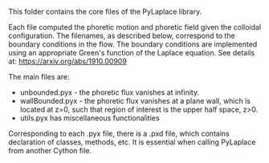 This folder contains the core files of the PyLaplace library.

Each file computed the phoretic motion and phoretic field given the colloidal configuration.
The filenames, as described below, correspond to the boundary conditions in the flow. The boundary conditions are implemented using an appropriate Green's function of the Laplace equation. See details at: https://arxiv.org/abs/1910.00909


The main files are:
* unbounded.pyx - the phoretic flux vanishes at infinity. 
* wallBounded.pyx - the phoretic flux vanishes at a plane wall, which is located at z=0, such that region of interest is the upper half space, z>0. 
* utils.pyx has miscellaneous functionalities

Corresponding to each .pyx file, there is a .pxd file, which contains declaration of classes, methods, etc. It is essential when calling PyLaplace from another Cython file.
